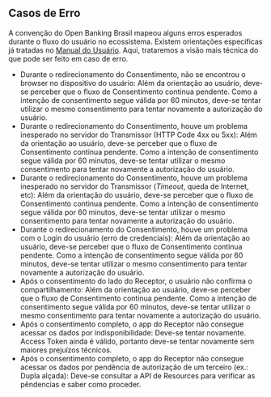 ## Casos de Erro
A convenção do Open Banking Brasil mapeou alguns erros esperados durante o fluxo do usuário no ecossistema. Existem orientações especificas já tratadas no [Manual do Usuário](https://openbanking-brasil.github.io/areadesenvolvedor/documents/GuiaDeExperienciaDeCompartilhamentoDeDados.pdf). Aqui, trataremos a visão mais técnica do que pode ser feito em caso de erro.

* Durante o redirecionamento do Consentimento, não se encontrou o browser no dispositivo do usuário: Além da orientação ao usuário, deve-se perceber que o fluxo de Consentimento continua pendente. Como a intenção de consentimento segue válida por 60 minutos, deve-se tentar utilizar o mesmo consentimento para tentar novamente a autorização do usuário.
* Durante o redirecionamento do Consentimento, houve um problema inesperado no servidor do Transmissor (HTTP Code 4xx ou 5xx): Além da orientação ao usuário, deve-se perceber que o fluxo de Consentimento continua pendente. Como a intenção de consentimento segue válida por 60 minutos, deve-se tentar utilizar o mesmo consentimento para tentar novamente a autorização do usuário.
* Durante o redirecionamento do Consentimento, houve um problema inesperado no servidor do Transmissor (*Timeout*, queda de Internet, etc): Além da orientação do usuário, deve-se perceber que o fluxo de Consentimento continua pendente. Como a intenção de consentimento segue válida por 60 minutos, deve-se tentar utilizar o mesmo consentimento para tentar novamente a autorização do usuário.
* Durante o redirecionamento do Consentimento, houve um problema com o Login do usuário (erro de credenciais): Além da orientação ao usuário, deve-se perceber que o fluxo de Consentimento continua pendente. Como a intenção de consentimento segue válida por 60 minutos, deve-se tentar utilizar o mesmo consentimento para tentar novamente a autorização do usuário.
* Após o consentimento do lado do Receptor, o usuário não confirma o compartilhamento:  Além da orientação ao usuário, deve-se perceber que o fluxo de Consentimento continua pendente. Como a intenção de consentimento segue válida por 60 minutos, deve-se tentar utilizar o mesmo consentimento para tentar novamente a autorização do usuário.
* Após o consentimento completo, o app do Receptor não consegue acessar os dados por indisponibilidade: Deve-se tentar novamente. Access Token ainda é válido, portanto deve-se tentar novamente sem maiores prejuízos técnicos.
* Após o consentimento completo, o app do Receptor não consegue acessar os dados por pendência de autorização de um terceiro (ex.: Dupla alçada): Deve-se consultar a API de Resources para verificar as pêndencias e saber como proceder.
  
